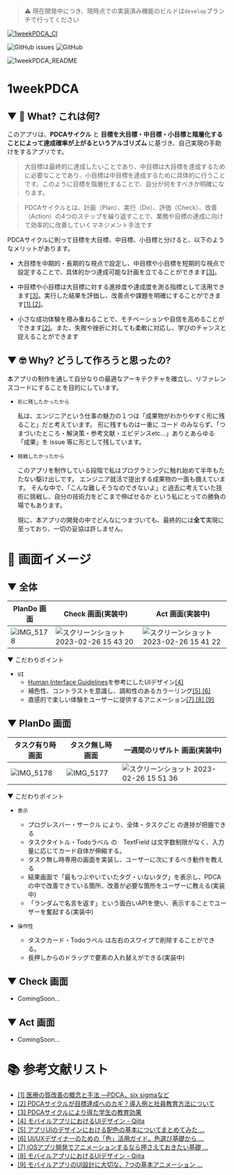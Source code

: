 > ⚠️ 現在開発中につき、現時点での実装済み機能のビルドは`develop`ブランチで行ってください

[![1weekPDCA_CI](https://github.com/k-saito-en/1weekPDCA/actions/workflows/1weekPDCA_CI.yml/badge.svg)](https://github.com/k-saito-en/1weekPDCA/actions/workflows/1weekPDCA_CI.yml) 

<img alt="GitHub issues" src="https://img.shields.io/github/issues/k-saito-en/1weekPDCA"> <img alt="GitHub" src="https://img.shields.io/github/license/k-saito-en/1weekPDCA">

![1weekPDCA_README](https://user-images.githubusercontent.com/111550856/221393945-ee5fa6cd-49a5-4266-9a74-5842946ea1d3.png)

# 1weekPDCA

## ▼ 🤔 What? これは何?

このアプリは、**PDCAサイクル** と **目標を大目標・中目標・小目標と階層化することによって達成確率が上がるというアルゴリズム** に基づき、自己実現の手助けをするアプリです。

> 大目標は最終的に達成したいことであり、中目標は大目標を達成するために必要なことであり、小目標は中目標を達成するために具体的に行うことです。このように目標を階層化することで、自分が何をすべきか明確になります。

> PDCAサイクルとは、計画（Plan）、実行（Do）、評価（Check）、改善（Action）の4つのステップを繰り返すことで、業務や目標の達成に向けて効率的に改善していくマネジメント手法です


PDCAサイクルに則って目標を大目標、中目標、小目標と分けると、以下のようなメリットがあります。

- 大目標を中期的・長期的な視点で設定し、中目標や小目標を短期的な視点で設定することで、具体的かつ達成可能な計画を立てることができます[[3]](https://ic.repo.nii.ac.jp/?action=repository_action_common_download&item_id=351&item_no=1&attribute_id=22&file_no=1)。


- 中目標や小目標は大目標に対する進捗度や達成度を測る指標として活用できます[[3]](https://ic.repo.nii.ac.jp/?action=repository_action_common_download&item_id=351&item_no=1&attribute_id=22&file_no=1)。実行した結果を評価し、改善点や課題を明確にすることができます[[1]](https://www.jstage.jst.go.jp/article/naika/105/12/105_2353/_pdf),[[2]](https://www.niziiro.jp/article/260)。


- 小さな成功体験を積み重ねることで、モチベーションや自信を高めることができます[[2]](https://www.niziiro.jp/article/260)。また、失敗や挫折に対しても柔軟に対応し、学びのチャンスと捉えることができます


## ▼ 🤓 Why? どうして作ろうと思ったの?

本アプリの制作を通して自分なりの最適なアーキテクチャを確立し、リファレンスコードにすることを目的にしています。

- `形に残したかったから`

   私は、エンジニアという仕事の魅力の１つは「成果物がわかりやすく形に残ること」だと考えています。 形に残すものは一重に コード のみならず、「つまづいたところ・解決策・参考文献・エビデンスetc...」ありとあらゆる「成果」を issue 等に形として残しています。
   
- `挑戦したかったから`

  このアプリを制作している段階で私はプログラミングに触れ始めて半年もたたない駆け出しです。 エンジニア就活で提出する成果物の一面も備えています。
  そんな中で、「こんな難しそうなのできないよ」と過去に考えていた技術に挑戦し、自分の技術力をどこまで伸ばせるか という私にとっての勝負の場でもあります。
  
  現に、本アプリの開発の中でどんなにつまづいても、最終的には**全て**実現に至っており、一切の妥協は許しません。

# 📱 画面イメージ

## ▼ 全体
|PlanDo 画面|Check 画面(実装中)|Act 画面(実装中)|
|-----|-----|-----|
|![IMG_5178](https://user-images.githubusercontent.com/111550856/221396210-e6834cd6-29ff-4443-b6f1-7ea5f0082872.PNG)|![スクリーンショット 2023-02-26 15 43 20](https://user-images.githubusercontent.com/111550856/221396321-2743f6b1-6a63-40b9-9f08-5fa2dd908d6c.png)|![スクリーンショット 2023-02-26 15 41 22](https://user-images.githubusercontent.com/111550856/221396251-c049554b-eb0b-4702-85b2-a4ad95d23b48.png)|

▼ こだわりポイント
- `UI`
  - [Human Interface Guidelines](https://developer.apple.com/design/human-interface-guidelines/ios/overview/themes/)を参考にしたUIデザイン[[4]](https://qiita.com/mark_1975M/items/eabdd95ac1de64e4fe1b)
  - 補色性、コントラストを意識し、調和性のあるカラーリング[[5]](https://note.com/mhtcode/n/nf31d73314527),[[6]](https://goworkship.com/magazine/ui-ux-design-colour/)
  - 直感的で楽しい体験をユーザーに提供するアニメーション[[7]](https://qiita.com/hachinobu/items/57d4c305c907805b4a53),[[8]](https://qiita.com/mark_1975M/items/eabdd95ac1de64e4fe1b),[[9]](https://photoshopvip.net/88490)

## ▼ PlanDo 画面

|タスク有り時 画面|タスク無し時 画面|一週間のリザルト 画面(実装中)|
|-----|-----|-----|
|![IMG_5178](https://user-images.githubusercontent.com/111550856/221396210-e6834cd6-29ff-4443-b6f1-7ea5f0082872.PNG)|![IMG_5177](https://user-images.githubusercontent.com/111550856/221396538-efce9047-0221-407e-a89d-9075eb84980b.PNG)|![スクリーンショット 2023-02-26 15 51 36](https://user-images.githubusercontent.com/111550856/221396584-c52446c2-995b-46be-ba0e-7aa82ca7f293.png)|

▼ こだわりポイント
- `表示`
  - プログレスバー・サークル により、全体・タスクごと の進捗が把握できる
  - タスクタイトル・Todoラベル の　TextField は文字数制限がなく、入力量に応じてカード自体が伸縮する。
  - タスク無し時専用の画面を実装し、ユーザーに次にするべき動作を教える
  - 結果画面で「最もつぶやいていたタグ・いないタグ」を表示し、PDCAの中で改善できている箇所、改善が必要な箇所をユーザーに教える(実装中)
  - 「ランダムで名言を返す」という面白いAPIを使い、表示することでユーザーを奮起する(実装中)

- `操作性`
  - タスクカード・Todoラベル は左右のスワイプで削除することができる。
  - 長押しからのドラッグで要素の入れ替えができる(実装中)

## ▼ Check 画面
  - ComingSoon...

## ▼ Act 画面
  - ComingSoon...

# 📚 参考文献リスト
- [[1] 医療の質改善の概念と手法 ―PDCA，six sigmaなど](https://www.jstage.jst.go.jp/article/naika/105/12/105_2353/_pdf)
- [[2] PDCAサイクルが目標達成へのカギ？導入例と社員教育方法について](https://www.niziiro.jp/article/260)
- [[3] PDCAサイクルにより得た学生の教育効果](https://ic.repo.nii.ac.jp/?action=repository_action_common_download&item_id=351&item_no=1&attribute_id=22&file_no=1)
- [[4] モバイルアプリにおけるUIデザイン - Qiita](https://qiita.com/mark_1975M/items/eabdd95ac1de64e4fe1b)
- [[5] アプリUIのデザインにおける配色の基本についてまとめてみた …](https://note.com/mhtcode/n/nf31d73314527)
- [[6] UI/UXデザイナーのための「色」活用ガイド。色選び基礎から …](https://goworkship.com/magazine/ui-ux-design-colour/)
- [[7] iOSアプリ開発でアニメーションするなら押さえておきたい基礎 …](https://qiita.com/hachinobu/items/57d4c305c907805b4a53)
- [[8] モバイルアプリにおけるUIデザイン - Qiita](https://qiita.com/mark_1975M/items/eabdd95ac1de64e4fe1b)
- [[9] モバイルアプリのUI設計に大切な、7つの基本アニメーション …](https://photoshopvip.net/88490)
